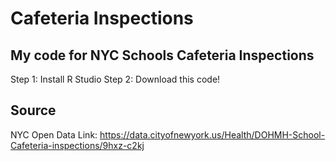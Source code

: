 # Cafeteria Inspections
## My code for NYC Schools Cafeteria Inspections

Step 1: Install R Studio
Step 2: Download this code!

## Source
NYC Open Data
Link: https://data.cityofnewyork.us/Health/DOHMH-School-Cafeteria-inspections/9hxz-c2kj
